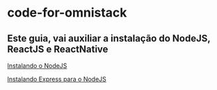 # code-for-omnistack

## Este guia, vai auxiliar a instalação do NodeJS, ReactJS e ReactNative

[Instalando o NodeJS](https://github.com/eltonfontes/code-for-omnistack/tree/master/nodejs#instalando-o-nodejs)

[Instalando Express para o NodeJS](https://github.com/eltonfontes/code-for-omnistack/tree/master/nodejs#instalando-o-express-para-nodejs)